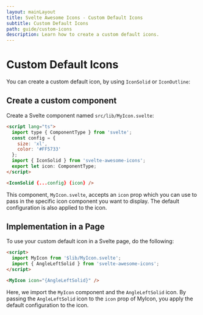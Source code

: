 ```yaml
---
layout: mainLayout
title: Svelte Awesome Icons - Custom Default Icons
subtitle: Custom Default Icons
path: guide/custom-icons
description: Learn how to create a custom default icons.
---
```


# Custom Default Icons

You can create a custom default icon, by using `IconSolid` or `IconOutline`:

## Create a custom component

Create a Svelte component named `src/lib/MyIcon.svelte`:

```html
<script lang="ts">
  import type { ComponentType } from 'svelte';
  const config = {
    size: 'xl',
    color: '#FF5733'
  };
  import { IconSolid } from 'svelte-awesome-icons';
  export let icon: ComponentType;
</script>

<IconSolid {...config} {icon} />
```

This component, `MyIcon.svelte`, accepts an `icon` prop which you can use to pass in the specific icon component you want to display. The default configuration is also applied to the icon.

## Implementation in a Page

To use your custom default icon in a Svelte page, do the following:

```html
<script>
  import MyIcon from '$lib/MyIcon.svelte';
  import { AngleLeftSolid } from 'svelte-awesome-icons';
</script>

<MyIcon icon="{AngleLeftSolid}" />
```

Here, we import the `MyIcon` component and the `AngleLeftSolid` icon. By passing the `AngleLeftSolid` icon to the `icon` prop of MyIcon, you apply the default configuration to the icon.
